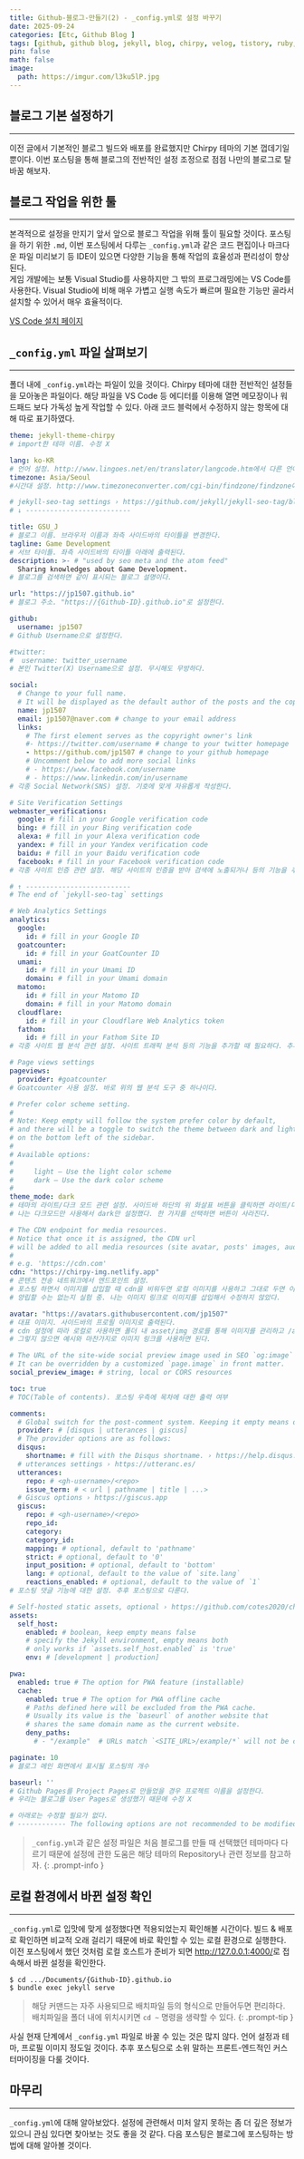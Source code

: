 ```yaml
---
title: Github-블로그-만들기(2) - _config.yml로 설정 바꾸기
date: 2025-09-24
categories: [Etc, Github Blog ]
tags: [github, github blog, jekyll, blog, chirpy, velog, tistory, ruby, github 블로그, 깃허브, 블로그, 블로그 만들기]
pin: false
math: false
image:
  path: https://imgur.com/l3ku5lP.jpg
---
```


## 블로그 기본 설정하기

---

이전 글에서 기본적인 블로그 빌드와 배포를 완료했지만 Chirpy 테마의 기본 껍데기일 뿐이다. 이번 포스팅을 통해 블로그의 전반적인 설정 조정으로 점점 나만의 블로그로 탈바꿈 해보자.  

## 블로그 작업을 위한 툴

---

본격적으로 설정을 만지기 앞서 앞으로 블로그 작업을 위해 툴이 필요할 것이다. 포스팅을 하기 위한 `.md`, 이번 포스팅에서 다루는 `_config.yml`과 같은 코드 편집이나 마크다운 파일 미리보기 등  IDE이 있으면 다양한 기능을 통해 작업의 효율성과 편리성이 향상된다.  
게임 개발에는 보통 Visual Studio를 사용하지만 그 밖의 프로그래밍에는 VS Code를 사용한다. Visual Studio에 비해 매우 가볍고 실행 속도가 빠르며 필요한 기능만 골라서 설치할 수 있어서 매우 효율적이다.

[VS Code 설치 페이지](https://code.visualstudio.com/)

## `_config.yml` 파일 살펴보기

---

폴더 내에 `_config.yml`라는 파일이 있을 것이다. Chirpy 테마에 대한 전반적인 설정들을 모아놓은 파일이다. 해당 파일을 VS Code 등 에디터를 이용해 열면 메모장이나 워드패드 보다 가독성 높게 작업할 수 있다. 아래 코드 블럭에서 수정하지 않는 항목에 대해 따로 표기하였다.

```yml
theme: jekyll-theme-chirpy
# import한 테마 이름. 수정 X

lang: ko-KR
# 언어 설정. http://www.lingoes.net/en/translator/langcode.htm에서 다른 언어 코드를 확인할 수 있다.
timezone: Asia/Seoul
#시간대 설정. http://www.timezoneconverter.com/cgi-bin/findzone/findzone에서 다른 나라의 시간대를 확인할 수 있다.

# jekyll-seo-tag settings › https://github.com/jekyll/jekyll-seo-tag/blob/master/docs/usage.md
# ↓ --------------------------

title: GSU_J                          
# 블로그 이름. 브라우저 이름과 좌측 사이드바의 타이틀을 변경한다.
tagline: Game Development
# 서브 타이틀. 좌측 사이드바의 타이틀 아래에 출력된다.
description: >- # "used by seo meta and the atom feed"
  Sharing knowledges about Game Development.
# 블로그를 검색하면 같이 표시되는 블로그 설명이다.

url: "https://jp1507.github.io"  
# 블로그 주소. "https://{Github-ID}.github.io"로 설정한다.

github:
  username: jp1507
# Github Username으로 설정한다.

#twitter:
#  username: twitter_username
# 본인 Twitter(X) Username으로 설정. 무시해도 무방하다.

social:
  # Change to your full name.
  # It will be displayed as the default author of the posts and the copyright owner in the Footer
  name: jp1507
  email: jp1507@naver.com # change to your email address
  links:
    # The first element serves as the copyright owner's link
    #- https://twitter.com/username # change to your twitter homepage
    - https://github.com/jp1507 # change to your github homepage
    # Uncomment below to add more social links
    # - https://www.facebook.com/username
    # - https://www.linkedin.com/in/username
# 각종 Social Network(SNS) 설정. 기호에 맞게 자유롭게 작성한다.

# Site Verification Settings
webmaster_verifications:
  google: # fill in your Google verification code
  bing: # fill in your Bing verification code
  alexa: # fill in your Alexa verification code
  yandex: # fill in your Yandex verification code
  baidu: # fill in your Baidu verification code
  facebook: # fill in your Facebook verification code
# 각종 사이트 인증 관련 설정. 해당 사이트의 인증을 받아 검색에 노출되거나 등의 기능을 추가할 때 필요하다. 추후 포스팅으로 다룬다.

# ↑ --------------------------
# The end of `jekyll-seo-tag` settings

# Web Analytics Settings
analytics:
  google:
    id: # fill in your Google ID
  goatcounter:
    id: # fill in your GoatCounter ID
  umami:
    id: # fill in your Umami ID
    domain: # fill in your Umami domain
  matomo:
    id: # fill in your Matomo ID
    domain: # fill in your Matomo domain
  cloudflare:
    id: # fill in your Cloudflare Web Analytics token
  fathom:
    id: # fill in your Fathom Site ID
# 각종 사이트 웹 분석 관련 설정. 사이트 트래픽 분석 등의 기능을 추가할 때 필요하다. 추후 포스팅으로 다룬다.

# Page views settings
pageviews:
  provider: #goatcounter
# Goatcounter 사용 설정. 바로 위의 웹 분석 도구 중 하나이다.

# Prefer color scheme setting.
#
# Note: Keep empty will follow the system prefer color by default,
# and there will be a toggle to switch the theme between dark and light
# on the bottom left of the sidebar.
#
# Available options:
#
#     light — Use the light color scheme
#     dark — Use the dark color scheme
#
theme_mode: dark
# 테마의 라이트/다크 모드 관련 설정. 사이드바 하단의 위 화살표 버튼을 클릭하면 라이트/다크 모드로 바꿀 수 있다. 
# 나는 다크모드만 사용해서 dark만 설정했다. 한 가지를 선택하면 버튼이 사라진다.

# The CDN endpoint for media resources.
# Notice that once it is assigned, the CDN url
# will be added to all media resources (site avatar, posts' images, audio and video files) paths starting with '/'
#
# e.g. 'https://cdn.com'
cdn: "https://chirpy-img.netlify.app"
# 콘텐츠 전송 네트워크에서 엔드포인트 설정. 
# 포스팅 하면서 이미지를 삽입할 때 cdn을 비워두면 로컬 이미지를 사용하고 그대로 두면 이미지 링크를 이용해 삽입할 수 있다. 
# 양립할 수는 없는지 실험 중. 나는 이미지 링크로 이미지를 삽입해서 수정하지 않았다.

avatar: "https://avatars.githubusercontent.com/jp1507"
# 대표 이미지. 사이드바의 프로필 이미지로 출력된다. 
# cdn 설정에 따라 로컬로 사용하면 폴더 내 asset/img 경로를 통해 이미지를 관리하고 /assets/img/{img-name}.png로 사용한다.
# 그렇지 않으면 예시와 마찬가지로 이미지 링크를 사용하면 된다.

# The URL of the site-wide social preview image used in SEO `og:image` meta tag.
# It can be overridden by a customized `page.image` in front matter.
social_preview_image: # string, local or CORS resources

toc: true
# TOC(Table of contents). 포스팅 우측에 목차에 대한 출력 여부

comments:
  # Global switch for the post-comment system. Keeping it empty means disabled.
  provider: # [disqus | utterances | giscus]
  # The provider options are as follows:
  disqus:
    shortname: # fill with the Disqus shortname. › https://help.disqus.com/en/articles/1717111-what-s-a-shortname
  # utterances settings › https://utteranc.es/
  utterances:
    repo: # <gh-username>/<repo>
    issue_term: # < url | pathname | title | ...>
  # Giscus options › https://giscus.app
  giscus:
    repo: # <gh-username>/<repo>
    repo_id:
    category:
    category_id:
    mapping: # optional, default to 'pathname'
    strict: # optional, default to '0'
    input_position: # optional, default to 'bottom'
    lang: # optional, default to the value of `site.lang`
    reactions_enabled: # optional, default to the value of `1`
# 포스팅 댓글 기능에 대한 설정. 추후 포스팅으로 다룬다.

# Self-hosted static assets, optional › https://github.com/cotes2020/chirpy-static-assets
assets:
  self_host:
    enabled: # boolean, keep empty means false
    # specify the Jekyll environment, empty means both
    # only works if `assets.self_host.enabled` is 'true'
    env: # [development | production]

pwa:
  enabled: true # The option for PWA feature (installable)
  cache:
    enabled: true # The option for PWA offline cache
    # Paths defined here will be excluded from the PWA cache.
    # Usually its value is the `baseurl` of another website that
    # shares the same domain name as the current website.
    deny_paths:
      # - "/example"  # URLs match `<SITE_URL>/example/*` will not be cached by the PWA

paginate: 10
# 블로그 메인 화면에서 표시될 포스팅의 개수

baseurl: ''
# Github Pages를 Project Pages로 만들었을 경우 프로젝트 이름을 설정한다. 
# 우리는 블로그를 User Pages로 생성했기 때문에 수정 X

# 아래로는 수정할 필요가 없다.
# ------------ The following options are not recommended to be modified ------------------

```

> `_config.yml`과 같은 설정 파일은 처음 블로그를 만들 때 선택했던 테마마다 다르기 때문에 설정에 관한 도움은 해당 테마의 Repository나 관련 정보를 참고하자.
{: .prompt-info }

## 로컬 환경에서 바뀐 설정 확인

---
`_config.yml`로 입맛에 맞게 설정했다면 적용되었는지 확인해볼 시간이다. 빌드 & 배포로 확인하면 비교적 오래 걸리기 때문에 바로 확인할 수 있는 로컬 환경으로 실행한다. 이전 포스팅에서 했던 것처럼 로컬 호스트가 준비가 되면 <http://127.0.0.1:4000/>로 접속해서 바뀐 설정을 확인한다.
```shell
$ cd .../Documents/{Github-ID}.github.io
$ bundle exec jekyll serve
```
> 해당 커맨드는 자주 사용되므로 배치파일 등의 형식으로 만들어두면 편리하다.  
> 배치파일을 폴더 내에 위치시키면 `cd ~` 명령을 생략할 수 있다.
{: .prompt-tip }

사실 현재 단계에서 `_config.yml` 파일로 바꿀 수 있는 것은 많지 않다. 언어 설정과 테마, 프로필 이미지 정도일 것이다. 추후 포스팅으로 소위 말하는 프론트-엔드적인 커스터마이징을 다룰 것이다.

## 마무리

---
`_config.yml`에 대해 알아보았다. 설정에 관련해서 미처 알지 못하는 좀 더 깊은 정보가 있으니 관심 있다면 찾아보는 것도 좋을 것 같다. 다음 포스팅은 블로그에 포스팅하는 방법에 대해 알아볼 것이다.
